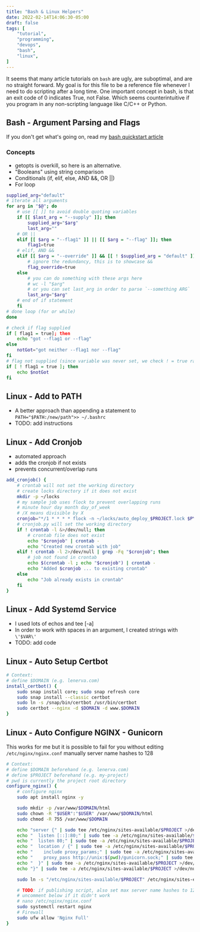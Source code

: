 ```yaml
---
title: "Bash & Linux Helpers"
date: 2022-02-14T14:06:30-05:00
draft: false
tags: [
    "tutorial",
    "programming",
    "devops",
    "bash",
    "linux",
]
---
```


It seems that many article tutorials on `bash` are ugly, are suboptimal, and are no straight forward.
My goal is for this file to be a reference file whenever I need to do scripting after a long time.
One important concept in bash, is that an exit code of 0 indicates True, not False. Which seems counterintuitive if you program in
any non-scripting language like C/C++ or Python.

## Bash - Argument Parsing and Flags

If you don't get what's going on, read my [bash quickstart article](/posts/bash-quickstart.md)

### Concepts

- getopts is overkill, so here is an alternative.
- "Booleans" using string comparison
- Conditionals (if, elif, else, AND &&, OR ||)
- For loop

```bash
supplied_arg="default"
# iterate all arguments
for arg in "$@"; do
    # use [[ ]] to avoid double quoting variables
    if [[ $last_arg = "--supply" ]]; then
        supplied_arg="$arg"
        last_arg=""
    # OR ||
    elif [[ $arg = "--flag1" ]] || [[ $arg = "--flag" ]]; then
        flag1=true
    # elif, AND &&
    elif [[ $arg = "--override" ]] && [[ ! $supplied_arg = "default" ]]; then
        # ignore the redundancy, this is to showcase &&
        flag_override=true
    else
        # you can do something with these args here
        # wc -l "$arg"
        # or you can set last_arg in order to parse `--something ARG`
        last_arg="$arg"
    # end of if statement
    fi
# done loop (for or while)
done

# check if flag supplied
if [ flag1 = true]; then
    echo "got --flag1 or --flag"
else
    notGot="got neither --flag1 nor --flag"
fi
# flag not supplied (since variable was never set, we check ! = true rather than = false)
if [ ! flag1 = true ]; then
    echo $notGot
fi
```

## Linux - Add to PATH

- A better approach than appending a statement to `PATH="$PATH:/new/path">> ~/.bashrc`
- TODO: add instructions

## Linux - Add Cronjob

- automated approach
- adds the cronjob if not exists
- prevents concurrent/overlap runs

```bash
add_cronjob() {
    # crontab will not set the working directory
    # create locks directory if it does not exist
    mkdir -p ~/locks
    # my sample job uses flock to prevent overlapping runs
    # minute hour day month day_of_week
    # /X means divisible by X
    cronjob="*/1 * * * * flock -n ~/locks/auto_deploy_$PROJECT.lock $PYTHON $(pwd)/cronjob.py"
    # cronjob.py will set the working directory
    if ! crontab -l &>/dev/null; then
        # crontab file does not exist
        echo "$cronjob" | crontab -
        echo "Created new crontab with job"
    elif ! crontab -l 2>/dev/null | grep -Fq "$cronjob"; then
        # job not found in crontab
        echo $(crontab -l ; echo "$cronjob") | crontab -
        echo "Added $cronjob ... to existing crontab"
    else
        echo "Job already exists in crontab"
    fi
}
```

## Linux - Add Systemd Service

- I used lots of echos and tee \[-a]
- In order to work with spaces in an argument, I created strings with `\'$VAR\'`
- TODO: add code

## Linux - Auto Setup Certbot

```bash
# Context:
# define $DOMAIN (e.g. lenerva.com)
install_certbot() {
    sudo snap install core; sudo snap refresh core
    sudo snap install --classic certbot
    sudo ln -s /snap/bin/certbot /usr/bin/certbot
    sudo certbot --nginx -d $DOMAIN -d www.$DOMAIN
}
```

## Linux - Auto Configure NGINX - Gunicorn

This works for me but it is possible to fail for you without editing `/etc/nginx/nginx.conf` manually server name hashes to 128

```bash
# Context:
# define $DOMAIN beforehand (e.g. lenerva.com)
# define $PROJECT beforehand (e.g. my-project)
# pwd is currently the project root directory
configure_nginx() {
    # configure nginx
    sudo apt install nginx -y

    sudo mkdir -p /var/www/$DOMAIN/html
    sudo chown -R "$USER":"$USER" /var/www/$DOMAIN/html
    sudo chmod -R 755 /var/www/$DOMAIN

    echo "server {" | sudo tee /etc/nginx/sites-available/$PROJECT >/dev/null
    echo "  listen [::]:80;" | sudo tee -a /etc/nginx/sites-available/$PROJECT >/dev/null
    echo "  listen 80;" | sudo tee -a /etc/nginx/sites-available/$PROJECT >/dev/null
    echo "  location / {" | sudo tee -a /etc/nginx/sites-available/$PROJECT >/dev/null
    echo "    include proxy_params;" | sudo tee -a /etc/nginx/sites-available/$PROJECT >/dev/null
    echo "    proxy_pass http://unix:$(pwd)/gunicorn.sock;" | sudo tee -a /etc/nginx/sites-available/$PROJECT >/dev/null
    echo "  }" | sudo tee -a /etc/nginx/sites-available/$PROJECT >/dev/null
    echo "}" | sudo tee -a /etc/nginx/sites-available/$PROJECT >/dev/null

    sudo ln -s "/etc/nginx/sites-available/$PROJECT" /etc/nginx/sites-enabled

    # TODO: if publishing script, also set max server name hashes to 128 in /etc/nginx/nginx.conf
    # uncomment below if it didn't work
    # nano /etc/nginx/nginx.conf
    sudo systemctl restart nginx
    # Firewall
    sudo ufw allow 'Nginx Full'
}
```
